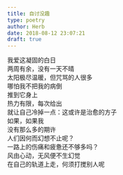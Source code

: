 ```yaml
---  
title: 自讨没趣  
type: poetry  
author: Herb  
date: 2018-08-12 23:07:21  
draft: true
---  
```

我爱这凝固的白日  
两周有余，没有一天不晴  
太阳极尽温暖，但咒骂的人很多  
哪怕我不把我的病倒  
推到它身上    
热力有限，每次给出  
就让自己冷掉一点：这或许是治愈的方子  
如果，如果我  
没有那么多的期许    
人们因何而幻想不止呢？  
一路上的伤痛和疲惫还不够多吗？  
风由心动，无风便不生幻觉  
在自己的轨道上走，何须打搅别人呢